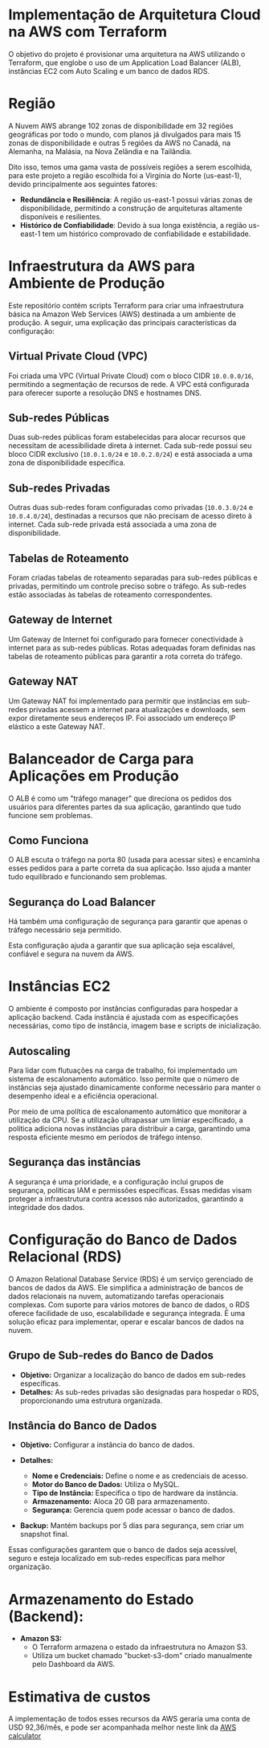 # Implementação de Arquitetura Cloud na AWS com Terraform

O objetivo do projeto é provisionar uma arquitetura na AWS utilizando o Terraform, que englobe o uso de um Application Load Balancer (ALB), instâncias EC2 com Auto Scaling e um banco de dados RDS.

# Região

A Nuvem AWS abrange 102 zonas de disponibilidade em 32 regiões geográficas por todo o mundo, com planos já divulgados para mais 15 zonas de disponibilidade e outras 5 regiões da AWS no Canadá, na Alemanha, na Malásia, na Nova Zelândia e na Tailândia.  

Dito isso, temos uma gama vasta de possíveis regiões a serem escolhida, para este projeto a região escolhida foi a Virgínia do Norte (us-east-1), devido principalmente aos seguintes fatores:

- **Redundância e Resiliência**: A região us-east-1 possui várias zonas de disponibilidade, permitindo a construção de arquiteturas altamente disponíveis e resilientes.
- **Histórico de Confiabilidade**: Devido à sua longa existência, a região us-east-1 tem um histórico comprovado de confiabilidade e estabilidade.

# Infraestrutura da AWS para Ambiente de Produção

Este repositório contém scripts Terraform para criar uma infraestrutura básica na Amazon Web Services (AWS) destinada a um ambiente de produção. A seguir, uma explicação das principais características da configuração:

## Virtual Private Cloud (VPC)

Foi criada uma VPC (Virtual Private Cloud) com o bloco CIDR `10.0.0.0/16`, permitindo a segmentação de recursos de rede. A VPC está configurada para oferecer suporte a resolução DNS e hostnames DNS.

## Sub-redes Públicas

Duas sub-redes públicas foram estabelecidas para alocar recursos que necessitam de acessibilidade direta à internet. Cada sub-rede possui seu bloco CIDR exclusivo (`10.0.1.0/24` e `10.0.2.0/24`) e está associada a uma zona de disponibilidade específica.

## Sub-redes Privadas

Outras duas sub-redes foram configuradas como privadas (`10.0.3.0/24` e `10.0.4.0/24`), destinadas a recursos que não precisam de acesso direto à internet. Cada sub-rede privada está associada a uma zona de disponibilidade.

## Tabelas de Roteamento

Foram criadas tabelas de roteamento separadas para sub-redes públicas e privadas, permitindo um controle preciso sobre o tráfego. As sub-redes estão associadas às tabelas de roteamento correspondentes.

## Gateway de Internet

Um Gateway de Internet foi configurado para fornecer conectividade à internet para as sub-redes públicas. Rotas adequadas foram definidas nas tabelas de roteamento públicas para garantir a rota correta do tráfego.

## Gateway NAT

Um Gateway NAT foi implementado para permitir que instâncias em sub-redes privadas acessem a internet para atualizações e downloads, sem expor diretamente seus endereços IP. Foi associado um endereço IP elástico a este Gateway NAT.


# Balanceador de Carga para Aplicações em Produção

O ALB é como um "tráfego manager" que direciona os pedidos dos usuários para diferentes partes da sua aplicação, garantindo que tudo funcione sem problemas.

## Como Funciona

O ALB escuta o tráfego na porta 80 (usada para acessar sites) e encaminha esses pedidos para a parte correta da sua aplicação. Isso ajuda a manter tudo equilibrado e funcionando sem problemas.

## Segurança do Load Balancer

Há também uma configuração de segurança para garantir que apenas o tráfego necessário seja permitido.

Esta configuração ajuda a garantir que sua aplicação seja escalável, confiável e segura na nuvem da AWS.

# Instâncias EC2

O ambiente é composto por instâncias configuradas para hospedar a aplicação backend. Cada instância é ajustada com as especificações necessárias, como tipo de instância, imagem base e scripts de inicialização.

## Autoscaling

Para lidar com flutuações na carga de trabalho, foi implementado um sistema de escalonamento automático. Isso permite que o número de instâncias seja ajustado dinamicamente conforme necessário para manter o desempenho ideal e a eficiência operacional.

Por meio de uma política de escalonamento automático que monitorar a utilização da CPU. Se a utilização ultrapassar um limiar especificado, a política adiciona novas instâncias para distribuir a carga, garantindo uma resposta eficiente mesmo em períodos de tráfego intenso.

## Segurança das instâncias

A segurança é uma prioridade, e a configuração inclui grupos de segurança, políticas IAM e permissões específicas. Essas medidas visam proteger a infraestrutura contra acessos não autorizados, garantindo a integridade dos dados.

# Configuração do Banco de Dados Relacional (RDS)

O Amazon Relational Database Service (RDS) é um serviço gerenciado de bancos de dados da AWS. Ele simplifica a administração de bancos de dados relacionais na nuvem, automatizando tarefas operacionais complexas. Com suporte para vários motores de banco de dados, o RDS oferece facilidade de uso, escalabilidade e segurança integrada. É uma solução eficaz para implementar, operar e escalar bancos de dados na nuvem.

## Grupo de Sub-redes do Banco de Dados

- **Objetivo:** Organizar a localização do banco de dados em sub-redes específicas.
- **Detalhes:** As sub-redes privadas são designadas para hospedar o RDS, proporcionando uma estrutura organizada.

## Instância do Banco de Dados

- **Objetivo:** Configurar a instância do banco de dados.
- **Detalhes:**
  - **Nome e Credenciais:** Define o nome e as credenciais de acesso.
  - **Motor do Banco de Dados:** Utiliza o MySQL.
  - **Tipo de Instância:** Especifica o tipo de hardware da instância.
  - **Armazenamento:** Aloca 20 GB para armazenamento.
  - **Segurança:** Gerencia quem pode acessar o banco de dados.

- **Backup:** Mantém backups por 5 dias para segurança, sem criar um snapshot final.

Essas configurações garantem que o banco de dados seja acessível, seguro e esteja localizado em sub-redes específicas para melhor organização.

# Armazenamento do Estado (Backend):

- **Amazon S3:**
  - O Terraform armazena o estado da infraestrutura no Amazon S3.
  - Utiliza um bucket chamado "bucket-s3-dom" criado manualmente pelo Dashboard da AWS.

# Estimativa de custos

A implementação de todos esses recursos da AWS geraria uma conta de USD 92,36/mês, e pode ser acompanhada melhor neste link da [AWS calculator](https://calculator.aws/#/estimate?id=5821c538e1597be24b49c6095380a7aeb633ce84)